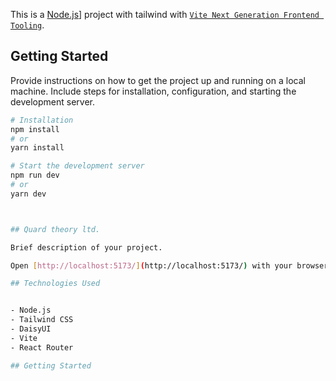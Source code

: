 This is a [Node.js](https://nodejs.org/)] project with tailwind with [`Vite
Next Generation Frontend Tooling`]([https://github.com/vercel/next.js/tree/canary/packages/create-next-app](https://vitejs.dev/)).

## Getting Started

Provide instructions on how to get the project up and running on a local machine. Include steps for installation, configuration, and starting the development server.

```bash
# Installation
npm install
# or
yarn install

# Start the development server
npm run dev
# or
yarn dev



## Quard theory ltd.

Brief description of your project.

Open [http://localhost:5173/](http://localhost:5173/) with your browser to see the result.

## Technologies Used


- Node.js
- Tailwind CSS
- DaisyUI
- Vite
- React Router 

## Getting Started




